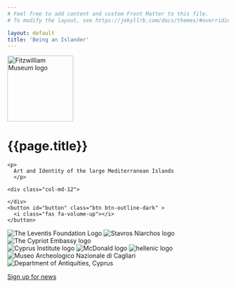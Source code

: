 ```yaml
---
# Feel free to add content and custom Front Matter to this file.
# To modify the layout, see https://jekyllrb.com/docs/themes/#overriding-theme-defaults

layout: default
title: 'Being an Islander'
---
```


<div class="section pp-scrollable" id="holding">
  <div class="intro col-md-12 my-5">
    <a href="https://www.fitzmuseum.cam.ac.uk"><img src="https://beta.fitz.ms/images/logos/Fitz_logo_white.png" width="150" alt="Fitzwilliam Museum logo" class="img-fluid"/></a>
     <h1>
      {{page.title}}
    </h1>

    <p>
      Art and Identity of the large Mediterranean Islands
      </p>

    <div class="col-md-12">

    </div>
    <button id="button" class="btn btn-outline-dark" >
      <i class="fas fa-volume-up"></i>
    </button>
</div>
  <div id="player">
      <audio autoplay hidden loop controls>
       <source src="{{ site.baseurl }}/mp3/sea.mp3" type="audio/mpeg">
          If you're reading this, audio isn't supported.
      </audio>
  </div>
 
</div>

<div class="section" id="sponsors">
  <div class="col-md-12 justify-content-center">
    <div class="row justify-content-center">
      <img src="{{ site.baseurl }}/images/leventis.png" alt="The Leventis Foundation Logo" class="img-fluid mb-2 mr-2" />
      <img src="{{ site.baseurl }}/images/StavrosNiarchosFoundation.png" alt="Stavros Niarchos logo" class="img-fluid mr-2 mb-2"/>
      <img src="{{ site.baseurl }}/images/cyprus.png" alt="The Cypriot Embassy logo" class="img-fluid mr-2 mb-2" />
     </div>
    <div class="row justify-content-center">
      <img src="https://content.fitz.ms/fitz-website/assets/cyprusInst.png?key=directus-medium-contain" alt="Cyprus Institute logo" class="img-fluid mr-2 mb-2" />
      <img src="https://content.fitz.ms/fitz-website/assets/mcd.png?key=directus-medium-contain" alt="McDonald logo" class="img-fluid mr-2 mb-2" />
      <img src="https://content.fitz.ms/fitz-website/assets/ipsfXwD4.jpeg?key=directus-medium-contain" alt="hellenic logo" class="img-fluid mr-2 mb-2" />
    </div>
    <div class="row justify-content-center">
      <img src="https://content.fitz.ms/fitz-website/assets/calgiari.png?key=directus-medium-contain" alt="Museo Archeologico Nazionale di Cagliari" class="img-fluid mr-2 mb-2" />
      <img src="https://content.fitz.ms/fitz-website/assets/6612da61425d98755836902a8bde1bce_L.jpg?key=directus-medium-contain" alt="Department of Antiquities, Cyprus" class="img-fluid mr-2 mb-2" />
    </div>
  </div>
  <div class="row">
    <div class="col-md-12 d-flex justify-content-center mt-5">
    <p>
      <a class="btn btn-outline-dark" href="https://tickets.museums.cam.ac.uk/account/create">Sign up for news</a>
    </p>
    </div>
</div>


</div>
